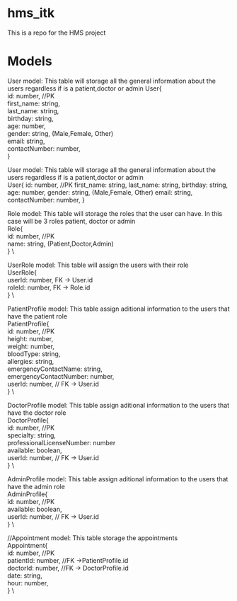 # hms_itk

This is a repo for the HMS project

# Models
User model: This table will storage all the general information about the users regardless if is a patient,doctor or admin
User{ \
id: number, //PK \
first_name: string, \
last_name: string, \
birthday: string, \
age: number, \
gender: string, (Male,Female, Other) \
email: string, \
contactNumber: number, \
} 

User model: This table will storage all the general information about the users regardless if is a patient,doctor or admin \
User{
id: number, //PK
first_name: string,
last_name: string,
birthday: string,
age: number,
gender: string, (Male,Female, Other)
email: string,
contactNumber: number,
}

Role model: This table will storage the roles that the user can have. In this case will be 3 roles patient, doctor or admin \
Role{ \
id: number, //PK \
name: string, (Patient,Doctor,Admin) \
} \

UserRole model: This table will assign the users with their role \
UserRole{ \
userId: number, FK -> User.id \
roleId: number, FK -> Role.id \
} \

PatientProfile model: This table assign aditional information to the users that have the patient role \
PatientProfile{ \
id: number, //PK \
height: number, \
weight: number, \
bloodType: string, \
allergies: string, \
emergencyContactName: string, \
emergencyContactNumber: number, \
userId: number, // FK -> User.id \
} \

DoctorProfile model: This table assign aditional information to the users that have the doctor role \
DoctorProfile{ \
id: number, //PK \
specialty: string, \
professionalLicenseNumber: number \
available: boolean, \
userId: number, // FK -> User.id \
} \

AdminProfile model: This table assign aditional information to the users that have the admin role \
AdminProfile{ \
id: number, //PK \
available: boolean, \
userId: number, // FK -> User.id \
} \

//Appointment model: This table storage the appointments \
Appointment{ \
id: number, //PK \
patientId: number, //FK ->PatientProfile.id \
doctorId: number, //FK -> DoctorProfile.id \
date: string, \
hour: number, \
} \
